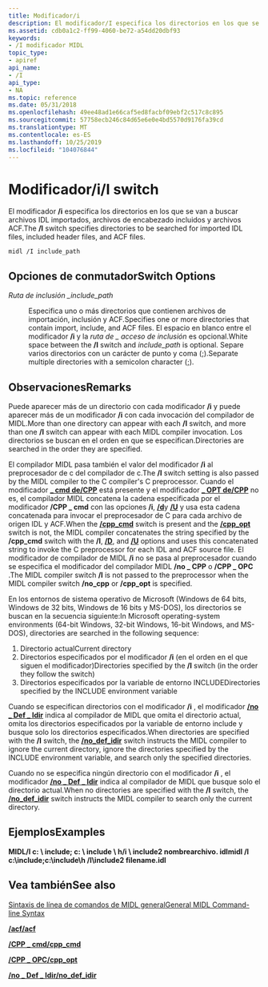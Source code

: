 ```yaml
---
title: Modificador/i
description: El modificador/I especifica los directorios en los que se van a buscar archivos IDL importados, archivos de encabezado incluidos y archivos ACF.
ms.assetid: cdb0a1c2-ff99-4060-be72-a54dd20dbf93
keywords:
- /I modificador MIDL
topic_type:
- apiref
api_name:
- /I
api_type:
- NA
ms.topic: reference
ms.date: 05/31/2018
ms.openlocfilehash: 49ee48ad1e66caf5ed8facbf09ebf2c517c8c895
ms.sourcegitcommit: 57758ecb246c84d65e6e0e4bd5570d9176fa39cd
ms.translationtype: MT
ms.contentlocale: es-ES
ms.lasthandoff: 10/25/2019
ms.locfileid: "104076844"
---
```

# <a name="i-switch"></a><span data-ttu-id="6b5b7-104">Modificador/i</span><span class="sxs-lookup"><span data-stu-id="6b5b7-104">/I switch</span></span>

<span data-ttu-id="6b5b7-105">El modificador **/i** especifica los directorios en los que se van a buscar archivos IDL importados, archivos de encabezado incluidos y archivos ACF.</span><span class="sxs-lookup"><span data-stu-id="6b5b7-105">The **/I** switch specifies directories to be searched for imported IDL files, included header files, and ACF files.</span></span>

``` syntax
midl /I include_path
```

## <a name="switch-options"></a><span data-ttu-id="6b5b7-106">Opciones de conmutador</span><span class="sxs-lookup"><span data-stu-id="6b5b7-106">Switch Options</span></span>

<dl> <dt>

<span data-ttu-id="6b5b7-107">*Ruta de inclusión \_*</span><span class="sxs-lookup"><span data-stu-id="6b5b7-107">*include\_path*</span></span> 
</dt> <dd>

<span data-ttu-id="6b5b7-108">Especifica uno o más directorios que contienen archivos de importación, inclusión y ACF.</span><span class="sxs-lookup"><span data-stu-id="6b5b7-108">Specifies one or more directories that contain import, include, and ACF files.</span></span> <span data-ttu-id="6b5b7-109">El espacio en blanco entre el modificador **/i** y la *ruta de \_ acceso de inclusión* es opcional.</span><span class="sxs-lookup"><span data-stu-id="6b5b7-109">White space between the **/I** switch and *include\_path* is optional.</span></span> <span data-ttu-id="6b5b7-110">Separe varios directorios con un carácter de punto y coma (;).</span><span class="sxs-lookup"><span data-stu-id="6b5b7-110">Separate multiple directories with a semicolon character (;).</span></span>

</dd> </dl>

## <a name="remarks"></a><span data-ttu-id="6b5b7-111">Observaciones</span><span class="sxs-lookup"><span data-stu-id="6b5b7-111">Remarks</span></span>

<span data-ttu-id="6b5b7-112">Puede aparecer más de un directorio con cada modificador **/i** y puede aparecer más de un modificador **/i** con cada invocación del compilador de MIDL.</span><span class="sxs-lookup"><span data-stu-id="6b5b7-112">More than one directory can appear with each **/I** switch, and more than one **/I** switch can appear with each MIDL compiler invocation.</span></span> <span data-ttu-id="6b5b7-113">Los directorios se buscan en el orden en que se especifican.</span><span class="sxs-lookup"><span data-stu-id="6b5b7-113">Directories are searched in the order they are specified.</span></span>

<span data-ttu-id="6b5b7-114">El compilador MIDL pasa también el valor del modificador **/i** al preprocesador de c del compilador de c.</span><span class="sxs-lookup"><span data-stu-id="6b5b7-114">The **/I** switch setting is also passed by the MIDL compiler to the C compiler's C preprocessor.</span></span> <span data-ttu-id="6b5b7-115">Cuando el modificador [**\_ cmd de/CPP**](-cpp-cmd.md) está presente y el modificador [**\_ OPT de/CPP**](-cpp-opt.md) no es, el compilador MIDL concatena la cadena especificada por el modificador **/CPP \_ cmd** con las opciones **/i**, [**/d**](-d.md)y [**/U**](-u.md) y usa esta cadena concatenada para invocar el preprocesador de C para cada archivo de origen IDL y ACF.</span><span class="sxs-lookup"><span data-stu-id="6b5b7-115">When the [**/cpp\_cmd**](-cpp-cmd.md) switch is present and the [**/cpp\_opt**](-cpp-opt.md) switch is not, the MIDL compiler concatenates the string specified by the **/cpp\_cmd** switch with the **/I**, [**/D**](-d.md), and [**/U**](-u.md) options and uses this concatenated string to invoke the C preprocessor for each IDL and ACF source file.</span></span> <span data-ttu-id="6b5b7-116">El modificador de compilador de MIDL **/i** no se pasa al preprocesador cuando se especifica el modificador del compilador MIDL **/no \_ CPP** o **/CPP \_ OPC** .</span><span class="sxs-lookup"><span data-stu-id="6b5b7-116">The MIDL compiler switch **/I** is not passed to the preprocessor when the MIDL compiler switch **/no\_cpp** or **/cpp\_opt** is specified.</span></span>

<span data-ttu-id="6b5b7-117">En los entornos de sistema operativo de Microsoft (Windows de 64 bits, Windows de 32 bits, Windows de 16 bits y MS-DOS), los directorios se buscan en la secuencia siguiente:</span><span class="sxs-lookup"><span data-stu-id="6b5b7-117">In Microsoft operating-system environments (64-bit Windows, 32-bit Windows, 16-bit Windows, and MS-DOS), directories are searched in the following sequence:</span></span>

1.  <span data-ttu-id="6b5b7-118">Directorio actual</span><span class="sxs-lookup"><span data-stu-id="6b5b7-118">Current directory</span></span>
2.  <span data-ttu-id="6b5b7-119">Directorios especificados por el modificador **/i** (en el orden en el que siguen el modificador)</span><span class="sxs-lookup"><span data-stu-id="6b5b7-119">Directories specified by the **/I** switch (in the order they follow the switch)</span></span>
3.  <span data-ttu-id="6b5b7-120">Directorios especificados por la variable de entorno INCLUDE</span><span class="sxs-lookup"><span data-stu-id="6b5b7-120">Directories specified by the INCLUDE environment variable</span></span>

<span data-ttu-id="6b5b7-121">Cuando se especifican directorios con el modificador **/i** , el modificador [**/no \_ Def \_ Idir**](-no-def-idir.md) indica al compilador de MIDL que omita el directorio actual, omita los directorios especificados por la variable de entorno include y busque solo los directorios especificados.</span><span class="sxs-lookup"><span data-stu-id="6b5b7-121">When directories are specified with the **/I** switch, the [**/no\_def\_idir**](-no-def-idir.md) switch instructs the MIDL compiler to ignore the current directory, ignore the directories specified by the INCLUDE environment variable, and search only the specified directories.</span></span>

<span data-ttu-id="6b5b7-122">Cuando no se especifica ningún directorio con el modificador **/i** , el modificador [**/no \_ Def \_ Idir**](-no-def-idir.md) indica al compilador de MIDL que busque solo el directorio actual.</span><span class="sxs-lookup"><span data-stu-id="6b5b7-122">When no directories are specified with the **/I** switch, the [**/no\_def\_idir**](-no-def-idir.md) switch instructs the MIDL compiler to search only the current directory.</span></span>

## <a name="examples"></a><span data-ttu-id="6b5b7-123">Ejemplos</span><span class="sxs-lookup"><span data-stu-id="6b5b7-123">Examples</span></span>

<span data-ttu-id="6b5b7-124">**MIDL/I c: \\ include; c: \\ include \\ h/i \\ include2 nombrearchivo. idl**</span><span class="sxs-lookup"><span data-stu-id="6b5b7-124">**midl /I c:\\include;c:\\include\\h /I\\include2 filename.idl**</span></span>

## <a name="see-also"></a><span data-ttu-id="6b5b7-125">Vea también</span><span class="sxs-lookup"><span data-stu-id="6b5b7-125">See also</span></span>

<dl> <dt>

[<span data-ttu-id="6b5b7-126">Sintaxis de línea de comandos de MIDL general</span><span class="sxs-lookup"><span data-stu-id="6b5b7-126">General MIDL Command-line Syntax</span></span>](general-midl-command-line-syntax.md)
</dt> <dt>

[<span data-ttu-id="6b5b7-127">**/acf**</span><span class="sxs-lookup"><span data-stu-id="6b5b7-127">**/acf**</span></span>](-acf.md)
</dt> <dt>

[<span data-ttu-id="6b5b7-128">**/CPP \_ cmd**</span><span class="sxs-lookup"><span data-stu-id="6b5b7-128">**/cpp\_cmd**</span></span>](-cpp-cmd.md)
</dt> <dt>

[<span data-ttu-id="6b5b7-129">**/CPP \_ OPC**</span><span class="sxs-lookup"><span data-stu-id="6b5b7-129">**/cpp\_opt**</span></span>](-cpp-opt.md)
</dt> <dt>

[<span data-ttu-id="6b5b7-130">**/no \_ Def \_ Idir**</span><span class="sxs-lookup"><span data-stu-id="6b5b7-130">**/no\_def\_idir**</span></span>](-no-def-idir.md)
</dt> </dl>

 

 




